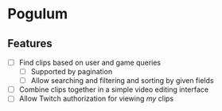 # Pogulum

## Features

- [ ] Find clips based on user and game queries
  - [ ] Supported by pagination
  - [ ] Allow searching and filtering and sorting by given fields
- [ ] Combine clips together in a simple video editing interface
- [ ] Allow Twitch authorization for viewing *my* clips
